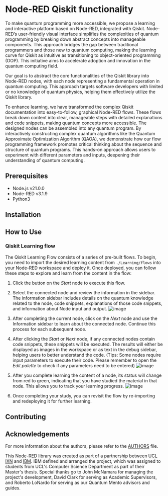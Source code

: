 # Node-RED Qiskit functionality
To make quantum programming more accessible, we propose a learning and interactive platform based on Node-RED, integrated with Qiskit. Node-RED’s user-friendly visual interface simplifies the complexities of quantum programming by breaking down abstract concepts into manageable components. This approach bridges the gap between traditional programmers and those new to quantum computing, making the learning curve for Qiskit as intuitive as transitioning to object-oriented programming (OOP). This initiative aims to accelerate adoption and innovation in the quantum computing field.

Our goal is to abstract the core functionalities of the Qiskit library into Node-RED nodes, with each node representing a fundamental operation in quantum computing. This approach targets software developers with limited or no knowledge of quantum physics, helping them effectively utilize the Qiskit library.

To enhance learning, we have transformed the complex Qiskit documentation into easy-to-follow, graphical Node-RED flows. These flows break down content into clear, manageable steps with detailed explanations and code snippets, making quantum concepts more accessible. 
The designed nodes can be assembled into any quantum program. By interactively constructing complex quantum algorithms like the Quantum Approximate Optimization Algorithm (QAOA), we demonstrate how our flow programming framework promotes critical thinking about the sequence and structure of quantum programs. This hands-on approach allows users to experiment with different parameters and inputs, deepening their understanding of quantum computing.
## Prerequisites
- Node.js v21.0.0
- Node-RED v3.1.9
- Python3
## Installation
## How to Use
### Qiskit Learning flow
The Qiskit Learning Flow consists of a series of pre-built flows. To begin, you need to import the desired learning content from `./Learning/flows` into your Node-RED workspace and deploy it. Once deployed, you can follow these steps to explore and learn from the content in the flow:

1. Click the button on the _Start_ node to execute this flow.

2. Select the connected node and review the information in the sidebar. The information sidebar includes details on the quantum knowledge related to the node, code snippets, explanations of those code snippets, and information about Node input and output.
![image](https://github.com/Quantum-Node-RED/node-red-qiskit-functionality/blob/uniform-documentation-flow-style/Readme_Image/Learning_flow_step2.jpg)

3. After completing the current node, click on the _Next_ node and use the Information sidebar to learn about the connected node. Continue this process for each subsequent node.

4. After clicking the _Start_ or _Next_ node, if any connected nodes contain code snippets, these snippets will be executed. The results will either be displayed as images in the workspace or as text in the debug sidebar, helping users to better understand the code. (Tips: Some nodes require input parameters to execute their code. Please remember to open the _Edit palette_ to check if any parameters need to be entered)
![image](https://github.com/Quantum-Node-RED/node-red-qiskit-functionality/blob/uniform-documentation-flow-style/Readme_Image/Learning_flow_step4.jpg)

5. After you complete learning the content of a node, its status will change from red to green, indicating that you have studied the material in that node. This allows you to track your learning progress.
![image](https://github.com/Quantum-Node-RED/node-red-qiskit-functionality/blob/uniform-documentation-flow-style/Readme_Image/Learning_flow_step5.jpg)

6. Once completing your study, you can revisit the flow by re-importing and redeploying it for further learning.

## Contributing
## Acknowledgements
For more information about the authors, please refer to the [AUTHORS](./AUTHORS) file.

This Node-RED library was created as part of a partnership between [UCL IXN](https://www.ucl.ac.uk/computer-science/collaborate/ucl-industry-exchange-network-ucl-ixn) and [IBM](https://www.ibm.com/uk-en). IBM defined and arranged the project, which was assigned to students from UCL's Computer Science Department as part of their Master's thesis.  Special thanks go to John McNamara for managing the project's development, David Clark for serving as Academic Supervisors, and Roberto LoNardo for serving as our Quantum Mento advisors and guides.
